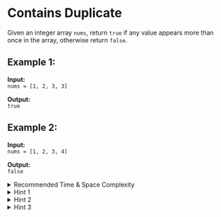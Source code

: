 # Contains Duplicate

Given an integer array `nums`, return `true` if any value appears more than once in the array, otherwise return `false`.

## Example 1:

**Input:**  
`nums = [1, 2, 3, 3]`

**Output:**  
`true`

## Example 2:

**Input:**  
`nums = [1, 2, 3, 4]`

**Output:**  
`false`

<details>
<summary>Recommended Time & Space Complexity</summary>

You should aim for a solution with **O(n)** time and **O(n)** space, where n is the size of the input array.

</details>

<details>
<summary>Hint 1</summary>

A brute force solution would be to check every element against every other element in the array. This would be an **O(n²)** solution. Can you think of a better way?

</details>

<details>
<summary>Hint 2</summary>

Is there a way to check if an element is a duplicate without comparing it to every other element? Maybe there's a data structure that is useful here.

</details>

<details>
<summary>Hint 3</summary>

We can use a hash data structure like a hash set or hash map to store elements we've already seen. This will allow us to check if an element is a duplicate in constant time.

</details>
